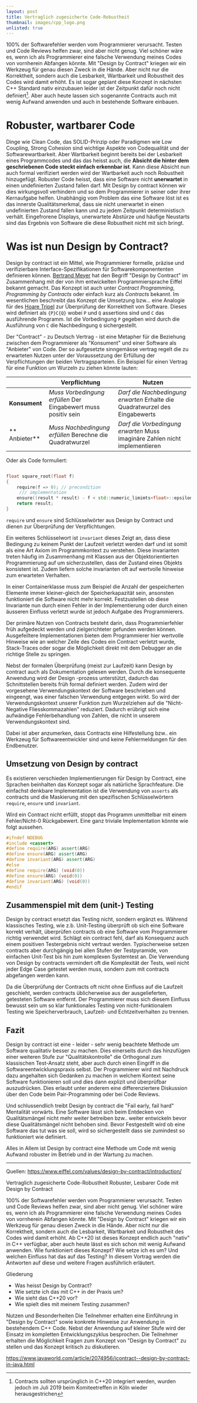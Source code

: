 ```yaml
---
layout: post
title: Vertraglich zugesicherte Code-Robustheit
thumbnail: images/cpp_logo.png
unlisted: true
---
```


100% der Softwarefehler werden vom Programmierer verursacht. Testen und Code Reviews helfen zwar, sind aber nicht genug. Viel schöner wäre es, wenn ich als Programmierer eine falsche Verwendung meines Codes von vornherein Abfangen könnte. Mit "Design by Contract" kriegen wir ein Werkzeug für genau diesen Zweck in die Hände. Aber nicht nur die Korrektheit, sondern auch die Lesbarkeit, Wartbarkeit und Robustheit des Codes wird damit erhöht. Es ist sogar geplant diese Konzept in nächsten C++ Standard nativ einzubauen leider ist der Zeitpunkt dafür noch nicht definiert[^1]. Aber auch heute lassen sich sogenannte Contracts auch mit wenig Aufwand anwenden und auch in bestehende Software einbauen. 


# Robuster, wartbarer Code

Dinge wie Clean Code, das SOLID-Prinzip oder Paradigmen wie Low Coupling, Strong Cohesion sind wichtige Aspekte von Codequalität und der Softwarewartbarkeit. Aber Wartbarkeit beginnt bereits bei der Lesbarkeit eines Programmcodes und das das heisst auch, die **Absicht die hinter dem geschriebenen Code steckt einfach erkennbar ist**. 
Kann diese  Absicht nun auch formal verifiziert werden wird der Wartbarkeit auch noch Robustheit hinzugefügt. Robuster Code heisst, dass eine Software nicht **unerwartet** in einen undefinierten Zustand fallen darf. Mit Design by contract können wir dies wirkungsvoll verhindern und so dem Programmierer in seiner oder ihrer Kernaufgabe helfen. Unabhängig vom Problem das eine Software löst ist es das innerste Qualitätsmerkmal, dass sie nicht unerwartet in einen undefinierten Zustand fallen kann und zu jedem Zeitpunkt deterministisch verhält. Eingefrorene Displays, unerwartete Abstürze und häufige Neustarts sind das Ergebnis von Software die diese Robustheit nicht mit sich bringt. 

# Was ist nun Design by Contract? 

Design by contract ist ein Mittel, wie Programmierer formelle, präzise und verifizierbare Interface-Spezifikationen für Softwarekomponententen definieren können. [Bertrand Meyer](https://en.wikipedia.org/wiki/Bertrand_Meyer) hat den Begriff "Design by Contract" im Zusammenhang mit der von ihm entwickelten Programmiersprache Eiffel bekannt gemacht. Das Konzept ist auch unter *Contract Programming*, *Programming by Contracts* oder einfach kurz als *Contracts* bekannt. Im wesentlichen beschreibt das Konzept die Umsetzung bzw... eine Analogie für des [Hoare Tripel](https://de.wikipedia.org/wiki/Hoare-Kalk%C3%BCl) zur Überprüfung der Korrektheit von Software. Dieses wird definiert als `{P}C{Q}` wobei `P` und `Q` assertions sind und `C` das ausführende Programm. Ist die Vorbedingung `P` gegeben wird durch die Ausführung von `C` die Nachbedingung `Q` sichergestellt.  

Der "Contract" - zu Deutsch Vertrag - ist eine Metapher für die Beziehung zwischen dem Programmierer als "Konsument" und einer Software als "Anbieter" von Code. Der so aufgesetzte sinngemässe vertrag regelt die zu erwarteten Nutzen unter der Voraussetzung der Erfüllung der Verpflichtungen der beiden Vertragsparteien. Ein Beispiel für einen Vertrag für eine Funktion um Wurzeln zu ziehen könnte lauten: 

 |               | **Verpflichtung**                                              | **Nutzen**                                                                   |
 | ------------- | -------------------------------------------------------------- | ---------------------------------------------------------------------------- |
 | **Konsument** | *Muss Vorbedingung erfüllen* Der Eingabewert muss positiv sein | *Darf die Nachbedingung erwarten* Erhalte die Quadratwurzel des Eingabewerts |
 | ** Anbieter** | *Muss Nachbedingung erfüllen* Berechne die Quadratwurzel       | *Darf die Vorbedingung erwarten* Muss imaginäre Zahlen nicht implementieren  |

Oder als Code formuliert: 
```cpp

float square_root(float f)
{
    require(f => 0); // precondition
     /// implementation
    ensure((result * result) - f < std::numeric_limimts<float>::epsilon); // post condition
    return result; 
}
```
`require` und `ensure` sind Schlüsselwörter aus Design by Contract und dienen zur Überprüfung der Verpflichtungen. 

Ein weiteres Schlüsselwort ist `invariant` dieses Zeigt an, dass diese Bedingung zu keinem Punkt der Laufzeit verletzt werden darf und ist somit als eine Art Axiom im Programmkontext zu verstehen. Diese invarianten treten häufig im Zusammenhang mit Klassen aus der Objektorientierten Programmierung auf um sicherzustellen, dass der Zustand eines Objekts konsistent ist. Zudem liefern solche invarianten oft auf wertvolle hinweise zum erwarteten Verhalten. 

In einer Containerklasse muss zum Beispiel die Anzahl der gespeicherten Elemente immer kleiner-gleich der Speicherkapazität sein, ansonsten funktioniert die Software nicht mehr korrekt. Festzustellen ob diese Invariante nun durch einen Fehler in der Implementierung oder durch einen äusseren Einfluss verletzt wurde ist jedoch Aufgabe des Programmierers. 

Der primäre Nutzen von Contracts besteht darin, dass Programmierfehler früh aufgedeckt werden und zielgerichteter gefunden werden können. Ausgefeiltere Implementationen bieten dem Programmierer hier wertvolle Hinweise wie an welcher Zeile des Codes ein Contract verletzt wurde, Stack-Traces oder sogar die Möglichkeit direkt mit dem Debugger an die richtige Stelle zu springen.     

Nebst der formalen Überprüfung (meist zur Laufzeit) kann Design by contract auch als Dokumentation gelesen werden. Durch die konsequente Anwendung wird der Design -prozess unterstützt, dadurch das Schnittstellen bereits früh formal definiert werden. Zudem wird der vorgesehene Verwendungskontext der Software beschrieben und eingeengt, was einer falschen Verwendung entgegen wirkt. So wird der Verwendungskontext unserer Funktion zum Wurzelziehen auf die "Nicht-Negative Fliesskommazahlen" reduziert. Dadurch erübrigt sich eine aufwändige Fehlerbehandlung von Zahlen, die nicht in unserem Verwendungskontext sind. 

Dabei ist aber anzumerken, dass Contracts eine Hilfestellung bzw.. ein Werkzeug für Softwareentwickler sind und keine Fehlermeldungen für den Endbenutzer. 

## Umsetzung von Design by contract

Es existieren verschieden Implementierungen für Design by Contract, eine Sprachen beinhalten das Konzept sogar als natürliche Sprachfeature. Die einfachst denkbare Implementation ist die Verwendung von `asserts` als contracts und die Maskierung mit den spezifischen Schlüsselwörtern `require`, `ensure` und `invariant`. 

Wird ein Contract nicht erfüllt, stoppt das Programm unmittelbar mit einem Fehler/Nicht-0 Rückgabewert. Eine ganz triviale Implementation könnte wie folgt aussehen. 

```cpp
#ifndef NDEBUG
#include <cassert>
#define require(ARG) assert(ARG)
#define ensure(ARG) assert(ARG)
#define invariant(ARG) assert(ARG)
#else
#define require(ARG) (void(0))
#define ensure(ARG) (void(0))
#define invariant(ARG) (void(0))
#endif
```

## Zusammenspiel mit dem (unit-) Testing

Design by contract ersetzt das Testing nicht, sondern ergänzt es. Während klassisches Testing, wie z.b. Unit-Testing überprüft ob sich eine Software korrekt verhält, überprüfen contracts ob eine Software vom Programmierer richtig verwendet wird. Schlägt ein contract fehl, darf als Konsequenz auch einem positiven Testergebnis nicht vertraut werden. Typischerweise setzen contracts aber durchgängig bei allen Stufen der Testpyramide, von einfachen Unit-Test bis hin zum komplexen Systemtest an. 
Die Verwendung von Design by contracts vermindert oft die Komplexität der Tests, weil nicht jeder Edge Case getestet werden muss, sondern zum mit contracts abgefangen werden kann. 

Da die Überprüfung der Contracts oft nicht ohne Einfluss auf die Laufzeit geschieht, werden contracts üblicherweise aus der ausgelieferten, getesteten Software entfernt. Der Programmierer muss sich diesem Einfluss bewusst sein um so klar funktionales Testing von nicht-funktionalem Testing wie Speicherverbrauch, Laufzeit- und Echtzeitverhalten zu trennen.

## Fazit

Design by contract ist eine - leider - sehr wenig beachtete Methode um Software qualitativ besser zu machen. Dies einerseits durch das hinzufügen einer weiteren Stufe zur "Qualitätskontrolle" die Orthogonal zum klassischen Test-Ansatz steht, aber auch durch einen Eingriff in die Softwareentwicklungspraxis selbst. Der Programmierer wird mit Nachdruck dazu angehalten sich Gedanken zu machen in welchem Kontext seine Software funktionieren soll und dies dann explizit und überprüfbar auszudrücken. Dies erlaubt unter anderem eine differenziertere Diskussion über den Code beim Pair-Programming oder bei Code Reviews. 

Und schlussendlich treibt Design by contract die "Fail early, fail hard" Mentalität vorwärts. Eine Software lässt sich beim Entdecken von Qualitätsmängel nicht mehr weiter betreiben bzw.. weiter  entwickeln bevor diese Qualitätsmängel nicht behoben sind. Bevor Festgestellt wird ob eine Software das tut was sie soll, wird so sichergestellt dass sie zumindest so funktioniert wie definiert. 

Alles in Allem ist Design by contract eine Methode um Code mit wenig Aufwand robuster im Betrieb und in der Wartung zu machen. 


[^1]: Contracts sollten ursprünglich in C++20 integriert werden, wurden jedoch im Juli 2019 beim Komiteetreffen in Köln wieder herausgestrichen

--- 

Quellen: https://www.eiffel.com/values/design-by-contract/introduction/


Vertraglich zugesicherte Code-Robustheit
Robuster, Lesbarer Code mit Design by Contract

100% der Softwarefehler werden vom Programmierer verursacht. Testen und Code Reviews helfen zwar, sind aber nicht genug. Viel schöner wäre es, wenn ich als Programmierer eine falsche Verwendung meines Codes von vornherein Abfangen könnte. Mit "Design by Contract" kriegen wir ein Werkzeug für genau diesen Zweck in die Hände. Aber nicht nur die Korrektheit, sondern auch die Lesbarkeit, Wartbarkeit und Robustheit des Codes wird damit erhöht. Ab C++20 ist dieses Konzept endlich auch "nativ" in C++ verfügbar, aber auch heute lässt es sich schon mit wenig Aufwand anwenden. Wie funktioniert dieses Konzept? Wie setze ich es um? Und welchen Einfluss hat das auf das Testing? In diesem Vortrag werden die Antworten auf diese und weitere Fragen ausführlich erläutert. 
 

Gliederung
* Was heisst Design by Contract?
* Wie setzte ich das mit C++ in der Praxis um?
* Wie sieht das C++20 vor?
* Wie spielt dies mit meinem Testing zusammen? 


Nutzen und Besonderheiten
Die Teilnehmer erhalten eine Einführung in "Design by Contract" sowie konkrete Hinweise zur Anwendung in bestehendem C++ Code. Nebst der Anwendung auf kleiner Stufe wird der Einsatz im kompletten Entwicklungszyklus besprochen. Die Teilnehmer erhalten die Möglichkeit Fragen zum Konzept von "Design by Contract" zu stellen und das Konzept kritisch zu diskutieren.


https://www.javaworld.com/article/2074956/icontract--design-by-contract-in-java.html
